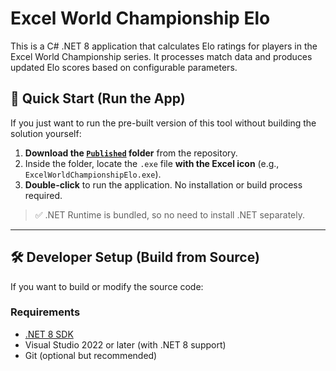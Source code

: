 # Excel World Championship Elo

This is a C# .NET 8 application that calculates Elo ratings for players in the Excel World Championship series. It processes match data and produces updated Elo scores based on configurable parameters.

## 🚀 Quick Start (Run the App)

If you just want to run the pre-built version of this tool without building the solution yourself:

1. **Download the [`Published`](https://github.com/hjg39/ExcelWorldChampionsipElo/tree/main/Published) folder** from the repository.
2. Inside the folder, locate the `.exe` file **with the Excel icon** (e.g., `ExcelWorldChampionshipElo.exe`).
3. **Double-click** to run the application. No installation or build process required.

> ✅ .NET Runtime is bundled, so no need to install .NET separately.

---

## 🛠️ Developer Setup (Build from Source)

If you want to build or modify the source code:

### Requirements

- [.NET 8 SDK](https://dotnet.microsoft.com/en-us/download/dotnet/8.0)
- Visual Studio 2022 or later (with .NET 8 support)
- Git (optional but recommended)
